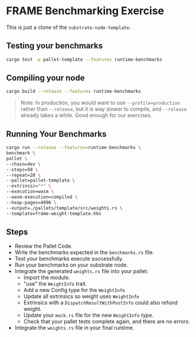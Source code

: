 # FRAME Benchmarking Exercise

This is just a clone of the `substrate-node-template`.

## Testing your benchmarks

```bash
cargo test -p pallet-template --features runtime-benchmarks
```

## Compiling your node

```bash
cargo build --release --features runtime-benchmarks
```

> Note: In production, you would want to use `--profile=production` rather than `--release`, but it is way slower to compile, and `--release` already takes a while. Good enough for our exercises.

## Running Your Benchmarks

```bash
cargo run --release --features=runtime-benchmarks \
benchmark \
pallet \
--chain=dev \
--steps=50 \
--repeat=20 \
--pallet=pallet-template \
--extrinsic="*" \
--execution=wasm \
--wasm-execution=compiled \
--heap-pages=4096 \
--output=./pallets/template/src/weights.rs \
--template=frame-weight-template.hbs
```

## Steps

- Review the Pallet Code.
- Write the benchmarks expected in the `benchmarks.rs` file.
- Test your benchmarks execute successfully.
- Run your benchmarks on your substrate node.
- Integrate the generated `weights.rs` file into your pallet:
	- Import the module.
	- "use" the `WeightInfo` trait.
	- Add a new Config type for the `WeightInfo`
	- Update all extrinsics so weight uses `WeightInfo`
	- Extrinsics with a `DispatchResultWithPostInfo` could also refund weight.
	- Update your `mock.rs` file for the new `WeightInfo` type.
	- Check that your pallet tests complete again, and there are no errors.
- Integrate the `weights.rs` file in your final runtime.
